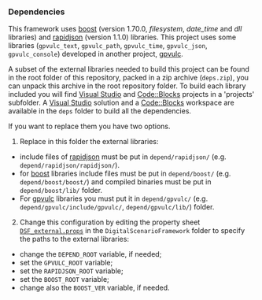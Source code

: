 ### Dependencies

This framework uses [boost] (version 1.70.0, *filesystem*, *date_time* and *dll* libraries) and [rapidjson] (version 1.1.0) libraries.
This project uses some libraries (`gpvulc_text`, `gpvulc_path`, `gpvulc_time`, `gpvulc_json`, `gpvulc_console`) developed in another project, [gpvulc].

A subset of the external libraries needed to build this project can be found in the root folder of this repository, packed in a zip archive (`deps.zip`), you can unpack this archive in the root repository folder. To build each library included you will find [Visual Studio] and [Code::Blocks] projects in a 'projects' subfolder. A [Visual Studio] solution and a [Code::Blocks] workspace are available in the `deps` folder to build all the dependencies.

If you want to replace them you have two options.
1. Replace in this folder the external libraries:
  - include files of [rapidjson] must be put in `depend/rapidjson/` (e.g. `depend/rapidjson/rapidjson/`).
  - for [boost] libraries include files must be put in `depend/boost/` (e.g. `depend/boost/boost/`) and compiled binaries must be put in `depend/boost/lib/` folder.
  - For [gpvulc] libraries you must put it in `depend/gpvulc/` (e.g. `depend/gpvulc/include/gpvulc/`, `depend/gpvulc/lib/`) folder.
2. Change this configuration by editing the property sheet [`DSF_external.props`](./DSF_deps.props) in the `DigitalScenarioFramework` folder to specify the paths to the external libraries:
  - change the `DEPEND_ROOT` variable, if needed;
  - set the `GPVULC_ROOT` variable;
  - set the `RAPIDJSON_ROOT` variable;
  - set the `BOOST_ROOT` variable;
  - change also the `BOOST_VER` variable, if needed.


[boost]: https://www.boost.org/
[rapidjson]: https://github.com/miloyip/rapidjson/
[gpvulc]: https://github.com/gpvigano/gpvulc

[Visual Studio]: https://visualstudio.microsoft.com/
[Code::Blocks]: https://www.codeblocks.org/
